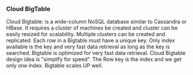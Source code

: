 ### Cloud BigTable

Cloud Bigtable: is a wide-column NoSQL database similar to Cassandra or HBase. It requires a cluster of machines be created and cluster can be easily resized for scalability. Multiple clusters can be created and replicated. Each row in a Bigtable must have a unique key. Only index available is the key and very fast data retrieval as long as the key is searched. Bigtable is optimized for very fast data retrieval. Cloud Bigtable design idea is "simplify for speed". The Row key is the index and we get only one index. Bigtable scales UP well.
